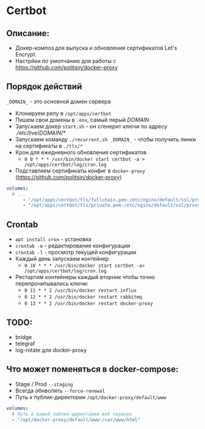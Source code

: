 # Certbot

## Описание:

- Докер-композ для выпуска и обновления сертификатов Let's Encrypt.
- Настрйки по умолчанию для работы с https://github.com/politsin/docker-proxy

## Порядок действий

`_DOMAIN_` - это основной домен сервера

- Клонируем репу в `/opt/apps/certbot`
- Пишем свои домены в `.env`, cамый перый _DOMAIN_
- Запускаем докер `start.sh` - он сгенерит ключи по адресу ./etc/live/_DOMAIN_/\*
- Запускаем команду `./recurrent.sh _DOMAIN_` - чтобы получить линки на сертификаты в `./tls/*`
- Крон для ежедневного обновления сертификатов
  - `0 0 * * * /usr/bin/docker start certbot -a > /opt/apps/certbot/log/cron.log`
- Подставляем сертификаты конфиг в `docker-proxy` (https://github.com/politsin/docker-proxy)

```yml
volumes:
  # ...
      - "/opt/apps/certbot/tls/fullchain.pem:/etc/nginx/default/ssl/proxy.crt:ro"
      - "/opt/apps/certbot/tls/private.pem:/etc/nginx/default/ssl/proxy.key:ro"
```

## Crontab

- `apt install cron` - установка
- `crontab -e` - редактирование конфигурации
- `crontab -l` - просмотр текущей конфигурации
- Каждый день запускаем контейнер
  - `0 10 * * * /usr/bin/docker start certbot -a> /opt/apps/certbot/log/cron.log`
- Рестартим контейнеры каждый вторник чтобы точно перепрочитывались ключи:
  - `0 11 * * 2 /usr/bin/docker restart influx`
  - `0 12 * * 2 /usr/bin/docker restart rabbitmq`
  - `0 13 * * 2 /usr/bin/docker restart docker-proxy`

## TODO:

- bridge
- telegraf
- log-rotate для docker-proxy

## Что может поменяться в docker-compose:

- Stage / Prod `--staging`
- Всегда обнволять `--force-renewal`
- Путь к публик-директории `/opt/docker-proxy/default/www`

```yml
volumes:
  # Путь к вашей паблик-директории веб сервера
  - "/opt/docker-proxy/default/www:/var/www/html"
```
